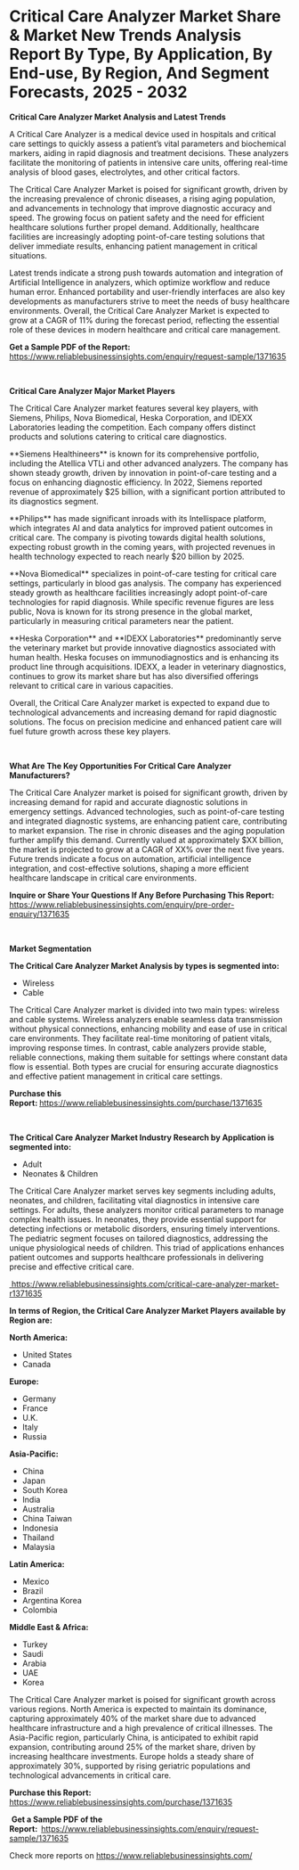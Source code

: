 <p><h1>Critical Care Analyzer Market Share & Market New Trends Analysis Report By Type, By Application, By End-use, By Region, And Segment Forecasts, 2025 - 2032</h1></p><p><strong>Critical Care Analyzer Market Analysis and Latest Trends</strong></p>
<p><p>A Critical Care Analyzer is a medical device used in hospitals and critical care settings to quickly assess a patient’s vital parameters and biochemical markers, aiding in rapid diagnosis and treatment decisions. These analyzers facilitate the monitoring of patients in intensive care units, offering real-time analysis of blood gases, electrolytes, and other critical factors.</p><p>The Critical Care Analyzer Market is poised for significant growth, driven by the increasing prevalence of chronic diseases, a rising aging population, and advancements in technology that improve diagnostic accuracy and speed. The growing focus on patient safety and the need for efficient healthcare solutions further propel demand. Additionally, healthcare facilities are increasingly adopting point-of-care testing solutions that deliver immediate results, enhancing patient management in critical situations.</p><p>Latest trends indicate a strong push towards automation and integration of Artificial Intelligence in analyzers, which optimize workflow and reduce human error. Enhanced portability and user-friendly interfaces are also key developments as manufacturers strive to meet the needs of busy healthcare environments. Overall, the Critical Care Analyzer Market is expected to grow at a CAGR of 11% during the forecast period, reflecting the essential role of these devices in modern healthcare and critical care management.</p></p>
<p><strong>Get a Sample PDF of the Report:&nbsp;</strong> <a href="https://www.reliablebusinessinsights.com/enquiry/request-sample/1371635?utm_campaign=2960&utm_medium=2&utm_source=Github&utm_content=ia&utm_term=22032025&utm_id=critical-care-analyzer">https://www.reliablebusinessinsights.com/enquiry/request-sample/1371635</a></p>
<p>&nbsp;</p>
<p><strong>Critical Care Analyzer Major Market Players</strong></p>
<p><p>The Critical Care Analyzer market features several key players, with Siemens, Philips, Nova Biomedical, Heska Corporation, and IDEXX Laboratories leading the competition. Each company offers distinct products and solutions catering to critical care diagnostics.</p><p>**Siemens Healthineers** is known for its comprehensive portfolio, including the Atellica VTLi and other advanced analyzers. The company has shown steady growth, driven by innovation in point-of-care testing and a focus on enhancing diagnostic efficiency. In 2022, Siemens reported revenue of approximately $25 billion, with a significant portion attributed to its diagnostics segment.</p><p>**Philips** has made significant inroads with its Intellispace platform, which integrates AI and data analytics for improved patient outcomes in critical care. The company is pivoting towards digital health solutions, expecting robust growth in the coming years, with projected revenues in health technology expected to reach nearly $20 billion by 2025.</p><p>**Nova Biomedical** specializes in point-of-care testing for critical care settings, particularly in blood gas analysis. The company has experienced steady growth as healthcare facilities increasingly adopt point-of-care technologies for rapid diagnosis. While specific revenue figures are less public, Nova is known for its strong presence in the global market, particularly in measuring critical parameters near the patient.</p><p>**Heska Corporation** and **IDEXX Laboratories** predominantly serve the veterinary market but provide innovative diagnostics associated with human health. Heska focuses on immunodiagnostics and is enhancing its product line through acquisitions. IDEXX, a leader in veterinary diagnostics, continues to grow its market share but has also diversified offerings relevant to critical care in various capacities.</p><p>Overall, the Critical Care Analyzer market is expected to expand due to technological advancements and increasing demand for rapid diagnostic solutions. The focus on precision medicine and enhanced patient care will fuel future growth across these key players.</p></p>
<p>&nbsp;</p>
<p><strong>What Are The Key Opportunities For Critical Care Analyzer Manufacturers?</strong></p>
<p><p>The Critical Care Analyzer market is poised for significant growth, driven by increasing demand for rapid and accurate diagnostic solutions in emergency settings. Advanced technologies, such as point-of-care testing and integrated diagnostic systems, are enhancing patient care, contributing to market expansion. The rise in chronic diseases and the aging population further amplify this demand. Currently valued at approximately $XX billion, the market is projected to grow at a CAGR of XX% over the next five years. Future trends indicate a focus on automation, artificial intelligence integration, and cost-effective solutions, shaping a more efficient healthcare landscape in critical care environments.</p></p>
<p><strong>Inquire or Share Your Questions If Any Before Purchasing This Report:</strong> <a href="https://www.reliablebusinessinsights.com/enquiry/pre-order-enquiry/1371635?utm_campaign=2960&utm_medium=2&utm_source=Github&utm_content=ia&utm_term=22032025&utm_id=critical-care-analyzer">https://www.reliablebusinessinsights.com/enquiry/pre-order-enquiry/1371635</a></p>
<p>&nbsp;</p>
<p><strong>Market Segmentation</strong></p>
<p><strong>The Critical Care Analyzer Market Analysis by types is segmented into:</strong></p>
<p><ul><li>Wireless</li><li>Cable</li></ul></p>
<p><p>The Critical Care Analyzer market is divided into two main types: wireless and cable systems. Wireless analyzers enable seamless data transmission without physical connections, enhancing mobility and ease of use in critical care environments. They facilitate real-time monitoring of patient vitals, improving response times. In contrast, cable analyzers provide stable, reliable connections, making them suitable for settings where constant data flow is essential. Both types are crucial for ensuring accurate diagnostics and effective patient management in critical care settings.</p></p>
<p><strong>Purchase this Report:&nbsp;</strong><a href="https://www.reliablebusinessinsights.com/purchase/1371635?utm_campaign=2960&utm_medium=2&utm_source=Github&utm_content=ia&utm_term=22032025&utm_id=critical-care-analyzer">https://www.reliablebusinessinsights.com/purchase/1371635</a></p>
<p>&nbsp;</p>
<p><strong>The Critical Care Analyzer Market Industry Research by Application is segmented into:</strong></p>
<p><ul><li>Adult</li><li>Neonates & Children</li></ul></p>
<p><p>The Critical Care Analyzer market serves key segments including adults, neonates, and children, facilitating vital diagnostics in intensive care settings. For adults, these analyzers monitor critical parameters to manage complex health issues. In neonates, they provide essential support for detecting infections or metabolic disorders, ensuring timely interventions. The pediatric segment focuses on tailored diagnostics, addressing the unique physiological needs of children. This triad of applications enhances patient outcomes and supports healthcare professionals in delivering precise and effective critical care.</p></p>
<p><a href="https://www.reliablebusinessinsights.com/critical-care-analyzer-market-r1371635?utm_campaign=2960&utm_medium=2&utm_source=Github&utm_content=ia&utm_term=22032025&utm_id=critical-care-analyzer">&nbsp;https://www.reliablebusinessinsights.com/critical-care-analyzer-market-r1371635</a></p>
<p><strong>In terms of Region, the Critical Care Analyzer Market Players available by Region are:</strong></p>
<p>
    <p> <strong> North America: </strong>
        <ul>
            <li>United States</li>
            <li>Canada</li>
        </ul>
        </p> 
    <p> <strong> Europe: </strong>
        <ul>
            <li>Germany</li>
            <li>France</li>
            <li>U.K.</li>
            <li>Italy</li>
            <li>Russia</li>
        </ul>
        </p> 
    <p> <strong> Asia-Pacific: </strong>
        <ul>
            <li>China</li>
            <li>Japan</li>
            <li>South Korea</li>
            <li>India</li>
            <li>Australia</li>
            <li>China Taiwan</li>
            <li>Indonesia</li>
            <li>Thailand</li>
            <li>Malaysia</li>
        </ul>
        </p> 
    <p> <strong> Latin America: </strong>
        <ul>
            <li>Mexico</li>
            <li>Brazil</li>
            <li>Argentina Korea</li>
            <li>Colombia</li>
        </ul>
        </p> 
    <p> <strong> Middle East & Africa: </strong>
        <ul>
            <li>Turkey</li>
            <li>Saudi</li>
            <li>Arabia</li>
            <li>UAE</li>
            <li>Korea</li>
        </ul>
    </p>
    </p>
<p><p>The Critical Care Analyzer market is poised for significant growth across various regions. North America is expected to maintain its dominance, capturing approximately 40% of the market share due to advanced healthcare infrastructure and a high prevalence of critical illnesses. The Asia-Pacific region, particularly China, is anticipated to exhibit rapid expansion, contributing around 25% of the market share, driven by increasing healthcare investments. Europe holds a steady share of approximately 30%, supported by rising geriatric populations and technological advancements in critical care.</p></p>
<p><strong>Purchase this Report: </strong><a href="https://www.reliablebusinessinsights.com/purchase/1371635?utm_campaign=2960&utm_medium=2&utm_source=Github&utm_content=ia&utm_term=22032025&utm_id=critical-care-analyzer">https://www.reliablebusinessinsights.com/purchase/1371635</a></p>
<p>&nbsp;<strong>Get a Sample PDF of the Report:&nbsp;&nbsp;</strong><a href="https://www.reliablebusinessinsights.com/enquiry/request-sample/1371635?utm_campaign=2960&utm_medium=2&utm_source=Github&utm_content=ia&utm_term=22032025&utm_id=critical-care-analyzer">https://www.reliablebusinessinsights.com/enquiry/request-sample/1371635</a></p>
<p><strong></strong></p>
<p>Check more reports on <a href="https://www.reliablebusinessinsights.com/?utm_campaign=2960&utm_medium=2&utm_source=Github&utm_content=ia&utm_term=22032025&utm_id=critical-care-analyzer">https://www.reliablebusinessinsights.com/</a></p>